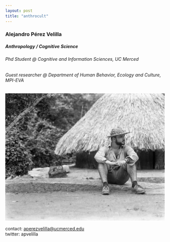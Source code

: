 ```yaml
---
layout: post
title: "anthrocult"  
---
```


### Alejandro Pérez Velilla
##### Anthropology / Cognitive Science
###### Phd Student @ Cognitive and Information Sciences, UC Merced
###### Guest researcher @ Department of Human Behavior, Ecology and Culture, MPI-EVA

![photo](/img/website_photo.png)

contact: aperezvelilla@ucmerced.edu  
twitter: apvelilla
